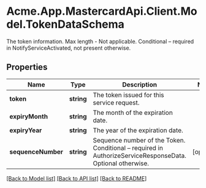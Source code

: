 # Acme.App.MastercardApi.Client.Model.TokenDataSchema
The token information. Max length - Not applicable. Conditional – required in NotifyServiceActivated, not present otherwise.

## Properties

Name | Type | Description | Notes
------------ | ------------- | ------------- | -------------
**token** | **string** | The token issued for this service request. | 
**expiryMonth** | **string** | The month of the expiration date. | 
**expiryYear** | **string** | The year of the expiration date. | 
**sequenceNumber** | **string** | Sequence number of the Token. Conditional – required in AuthorizeServiceResponseData. Optional otherwise. | [optional] 

[[Back to Model list]](../README.md#documentation-for-models) [[Back to API list]](../README.md#documentation-for-api-endpoints) [[Back to README]](../README.md)

